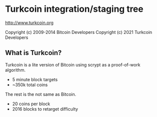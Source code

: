 Turkcoin integration/staging tree
================================

http://www.turkcoin.org

Copyright (c) 2009-2014 Bitcoin Developers
Copyright (c) 2021 Turkcoin Developers

What is Turkcoin?
----------------

Turkcoin is a lite version of Bitcoin using scrypt as a proof-of-work algorithm.
 - 5 minute block targets
 - ~350k total coins

The rest is the not same as Bitcoin.
 - 20 coins per block
 - 2016 blocks to retarget difficulty


